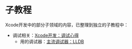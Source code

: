 # 子教程

Xcode开发中的部分子领域的内容，已整理到独立的子教程中：

* 调试相关：[Xcode开发：调试心得](http://book.crifan.org/books/xcode_dev_debug_summary/website/)
  * 用的调试器：[主流调试器：LLDB](https://book.crifan.org/books/popular_debugger_lldb/website/)
